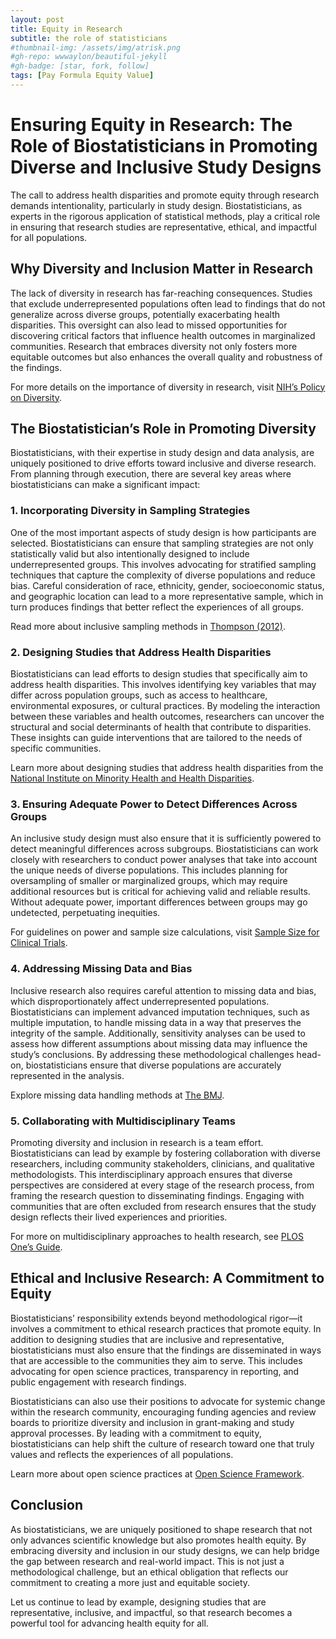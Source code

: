 ```yaml
---
layout: post
title: Equity in Research
subtitle: the role of statisticians
#thumbnail-img: /assets/img/atrisk.png
#gh-repo: wwwaylon/beautiful-jekyll
#gh-badge: [star, fork, follow]
tags: [Pay Formula Equity Value]
---
```


# Ensuring Equity in Research: The Role of Biostatisticians in Promoting Diverse and Inclusive Study Designs

The call to address health disparities and promote equity through research demands intentionality, particularly in study design. Biostatisticians, as experts in the rigorous application of statistical methods, play a critical role in ensuring that research studies are representative, ethical, and impactful for all populations.

## Why Diversity and Inclusion Matter in Research

The lack of diversity in research has far-reaching consequences. Studies that exclude underrepresented populations often lead to findings that do not generalize across diverse groups, potentially exacerbating health disparities. This oversight can also lead to missed opportunities for discovering critical factors that influence health outcomes in marginalized communities. Research that embraces diversity not only fosters more equitable outcomes but also enhances the overall quality and robustness of the findings.

For more details on the importance of diversity in research, visit [NIH’s Policy on Diversity](https://grants.nih.gov/grants/guide/notice-files/NOT-OD-20-031.html).

## The Biostatistician’s Role in Promoting Diversity

Biostatisticians, with their expertise in study design and data analysis, are uniquely positioned to drive efforts toward inclusive and diverse research. From planning through execution, there are several key areas where biostatisticians can make a significant impact:

### 1. Incorporating Diversity in Sampling Strategies

One of the most important aspects of study design is how participants are selected. Biostatisticians can ensure that sampling strategies are not only statistically valid but also intentionally designed to include underrepresented groups. This involves advocating for stratified sampling techniques that capture the complexity of diverse populations and reduce bias. Careful consideration of race, ethnicity, gender, socioeconomic status, and geographic location can lead to a more representative sample, which in turn produces findings that better reflect the experiences of all groups.

Read more about inclusive sampling methods in [Thompson (2012)](https://books.google.com/books?hl=en&lr=&id=9MYjqz4ppXkC&oi=fnd&pg=PR15&dq=info:VtLKQEu37XoJ:scholar.google.com/&ots=p4CxBwPvqJ&sig=dcTnmvL6BjMrpBFlBf_TCSTis7I#v=onepage&q&f=false).

### 2. Designing Studies that Address Health Disparities

Biostatisticians can lead efforts to design studies that specifically aim to address health disparities. This involves identifying key variables that may differ across population groups, such as access to healthcare, environmental exposures, or cultural practices. By modeling the interaction between these variables and health outcomes, researchers can uncover the structural and social determinants of health that contribute to disparities. These insights can guide interventions that are tailored to the needs of specific communities.

Learn more about designing studies that address health disparities from the [National Institute on Minority Health and Health Disparities](https://www.nimhd.nih.gov/about/strategic-plan/nih-strategic-plan-directors-foreword.html).

### 3. Ensuring Adequate Power to Detect Differences Across Groups

An inclusive study design must also ensure that it is sufficiently powered to detect meaningful differences across subgroups. Biostatisticians can work closely with researchers to conduct power analyses that take into account the unique needs of diverse populations. This includes planning for oversampling of smaller or marginalized groups, which may require additional resources but is critical for achieving valid and reliable results. Without adequate power, important differences between groups may go undetected, perpetuating inequities.

For guidelines on power and sample size calculations, visit [Sample Size for Clinical Trials](https://www.ncbi.nlm.nih.gov/pmc/articles/PMC2817414/).

### 4. Addressing Missing Data and Bias

Inclusive research also requires careful attention to missing data and bias, which disproportionately affect underrepresented populations. Biostatisticians can implement advanced imputation techniques, such as multiple imputation, to handle missing data in a way that preserves the integrity of the sample. Additionally, sensitivity analyses can be used to assess how different assumptions about missing data may influence the study’s conclusions. By addressing these methodological challenges head-on, biostatisticians ensure that diverse populations are accurately represented in the analysis.

Explore missing data handling methods at [The BMJ](https://www.bmj.com/content/338/bmj.b2393).

### 5. Collaborating with Multidisciplinary Teams

Promoting diversity and inclusion in research is a team effort. Biostatisticians can lead by example by fostering collaboration with diverse researchers, including community stakeholders, clinicians, and qualitative methodologists. This interdisciplinary approach ensures that diverse perspectives are considered at every stage of the research process, from framing the research question to disseminating findings. Engaging with communities that are often excluded from research ensures that the study design reflects their lived experiences and priorities.

For more on multidisciplinary approaches to health research, see [PLOS One’s Guide](https://journals.plos.org/plosone/article?id=10.1371/journal.pone.0227665).

## Ethical and Inclusive Research: A Commitment to Equity

Biostatisticians’ responsibility extends beyond methodological rigor—it involves a commitment to ethical research practices that promote equity. In addition to designing studies that are inclusive and representative, biostatisticians must also ensure that the findings are disseminated in ways that are accessible to the communities they aim to serve. This includes advocating for open science practices, transparency in reporting, and public engagement with research findings.

Biostatisticians can also use their positions to advocate for systemic change within the research community, encouraging funding agencies and review boards to prioritize diversity and inclusion in grant-making and study approval processes. By leading with a commitment to equity, biostatisticians can help shift the culture of research toward one that truly values and reflects the experiences of all populations.

Learn more about open science practices at [Open Science Framework](https://www.cos.io/initiatives/registered-reports).

## Conclusion

As biostatisticians, we are uniquely positioned to shape research that not only advances scientific knowledge but also promotes health equity. By embracing diversity and inclusion in our study designs, we can help bridge the gap between research and real-world impact. This is not just a methodological challenge, but an ethical obligation that reflects our commitment to creating a more just and equitable society.

Let us continue to lead by example, designing studies that are representative, inclusive, and impactful, so that research becomes a powerful tool for advancing health equity for all.